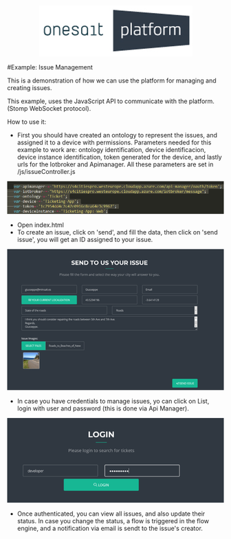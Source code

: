<p align="center">
  <a src='https://www.onesaitplatform.com/'>
    <img src='../../../resources/images/onesait-platform-logo.png'/>
  </a>
</p>

#Example: Issue Management

This is a demonstration of how we can use the platform for managing and creating issues.

This example, uses the JavaScript API to communicate with the platform. (Stomp WebSocket protocol).

How to use it:

-	First you should have created an ontology to represent the issues, and assigned it to a device with permissions.
	Parameters needed for this example to work are: ontology identification, device identificacion, device instance identification, token generated for the device, and lastly urls for the Iotbroker and Apimanager. All these parameters are set in /js/issueController.js

![](./config.png) 


-	Open index.html
-	To create an issue, click on 'send', and fill the data, then click on 'send issue', you will get an ID assigned to your issue.

![](./send.png) 

-	In case you have credentials to manage issues, yo can click on List, login with user and password (this is done via Api Manager).

![](./login.png) 

-	Once authenticated, you can view all issues, and also update their status. In case you change the status, a flow is triggered in the flow engine, and a notification via email is sendt to the issue's creator.